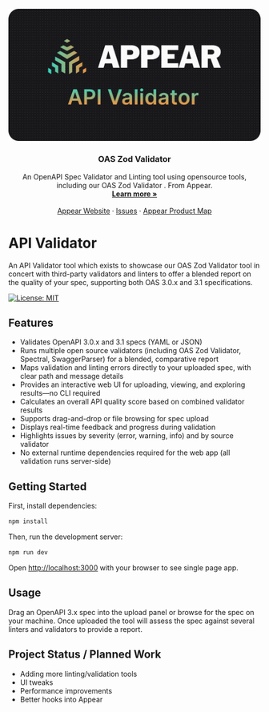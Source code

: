 <!-- PROJECT LOGO -->
<p align="center">
  <a href="https://github.com/appear-sh/api-validator">
   <img src="https://github.com/appear-sh/api-validator/blob/main/assets/Appear%20API%20validator.png" alt="Logo">
  </a>

  <h3 align="center">OAS Zod Validator</h3>

  <p align="center">
    An OpenAPI Spec Validator and Linting tool using opensource tools, including our OAS Zod Validator . From Appear.
    <br />
    <a href="https://docs.appear.sh/resources/open-source"><strong>Learn more »</strong></a>
    <br />
    <br />
    <a href="https://www.appear.sh">Appear Website</a>
    ·
    <a href="https://github.com/appear-sh/api-validator/issues">Issues</a>
    ·
    <a href="https://www.appear.sh/productmap">Appear Product Map</a>
  </p>
</p>

# API Validator

An API Validator tool which exists to showcase our OAS Zod Validator tool in concert with third-party validators and linters to offer a blended report on the quality of your spec, supporting both OAS 3.0.x and 3.1 specifications.

[![License: MIT](https://img.shields.io/badge/License-MIT-yellow.svg)](https://opensource.org/licenses/MIT)

<!-- ABOUT THE PROJECT -->

## Features

- Validates OpenAPI 3.0.x and 3.1 specs (YAML or JSON)
- Runs multiple open source validators (including OAS Zod Validator, Spectral, SwaggerParser) for a blended, comparative report
- Maps validation and linting errors directly to your uploaded spec, with clear path and message details
- Provides an interactive web UI for uploading, viewing, and exploring results—no CLI required
- Calculates an overall API quality score based on combined validator results
- Supports drag-and-drop or file browsing for spec upload
- Displays real-time feedback and progress during validation
- Highlights issues by severity (error, warning, info) and by source validator
- No external runtime dependencies required for the web app (all validation runs server-side)

## Getting Started

First, install dependencies:

```bash
npm install
```

Then, run the development server:

```bash
npm run dev
```

Open [http://localhost:3000](http://localhost:3000) with your browser to see single page app.


## Usage

Drag an OpenAPI 3.x spec into the upload panel or browse for the spec on your machine. Once uploaded the tool will assess the spec against several linters and validators to provide a report.

## Project Status / Planned Work

- Adding more linting/validation tools
- UI tweaks
- Performance improvements
- Better hooks into Appear
